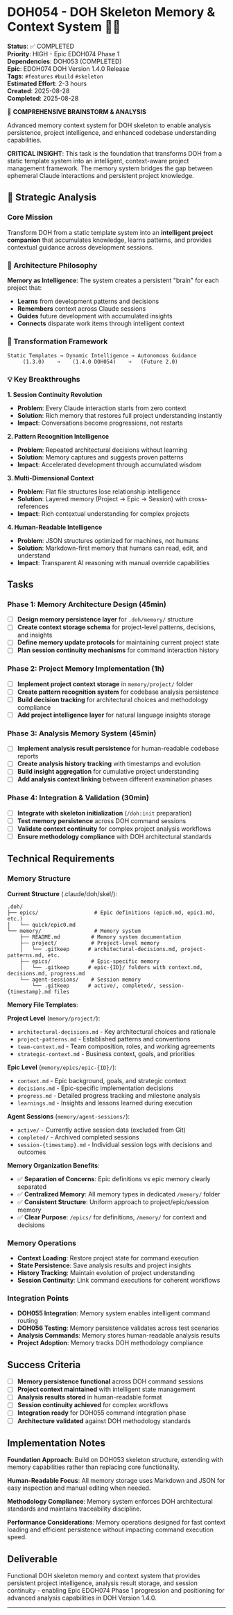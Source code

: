 # DOH054 - DOH Skeleton Memory & Context System 🧠💡

**Status**: ✅ COMPLETED  
**Priority**: HIGH - Epic EDOH074 Phase 1  
**Dependencies**: DOH053 (COMPLETED)  
**Epic**: EDOH074 DOH Version 1.4.0 Release  
**Tags**: `#features` `#build` `#skeleton`  
**Estimated Effort**: 2-3 hours  
**Created**: 2025-08-28  
**Completed**: 2025-08-28

🧠 **COMPREHENSIVE BRAINSTORM & ANALYSIS**

Advanced memory context system for DOH skeleton to enable analysis persistence, project intelligence, and enhanced
codebase understanding capabilities.

**CRITICAL INSIGHT**: This task is the foundation that transforms DOH from a static template system into an intelligent,
context-aware project management framework. The memory system bridges the gap between ephemeral Claude interactions and
persistent project knowledge.

## 🎯 Strategic Analysis

### Core Mission

Transform DOH from a static template system into an **intelligent project companion** that accumulates knowledge, learns
patterns, and provides contextual guidance across development sessions.

### 🧩 Architecture Philosophy

**Memory as Intelligence**: The system creates a persistent "brain" for each project that:

- **Learns** from development patterns and decisions
- **Remembers** context across Claude sessions
- **Guides** future development with accumulated insights
- **Connects** disparate work items through intelligent context

### 🔄 Transformation Framework

```
Static Templates → Dynamic Intelligence → Autonomous Guidance
     (1.3.0)    →    (1.4.0 DOH054)    →   (Future 2.0)
```

### 💡 Key Breakthroughs

**1. Session Continuity Revolution**

- **Problem**: Every Claude interaction starts from zero context
- **Solution**: Rich memory that restores full project understanding instantly
- **Impact**: Conversations become progressions, not restarts

**2. Pattern Recognition Intelligence**

- **Problem**: Repeated architectural decisions without learning
- **Solution**: Memory captures and suggests proven patterns
- **Impact**: Accelerated development through accumulated wisdom

**3. Multi-Dimensional Context**

- **Problem**: Flat file structures lose relationship intelligence
- **Solution**: Layered memory (Project → Epic → Session) with cross-references
- **Impact**: Rich contextual understanding for complex projects

**4. Human-Readable Intelligence**

- **Problem**: JSON structures optimized for machines, not humans
- **Solution**: Markdown-first memory that humans can read, edit, and understand
- **Impact**: Transparent AI reasoning with manual override capabilities

## Tasks

### Phase 1: Memory Architecture Design (45min)

- [ ] **Design memory persistence layer** for `.doh/memory/` structure
- [ ] **Create context storage schema** for project-level patterns, decisions, and insights
- [ ] **Define memory update protocols** for maintaining current project state
- [ ] **Plan session continuity mechanisms** for command interaction history

### Phase 2: Project Memory Implementation (1h)

- [ ] **Implement project context storage** in `memory/project/` folder
- [ ] **Create pattern recognition system** for codebase analysis persistence
- [ ] **Build decision tracking** for architectural choices and methodology compliance
- [ ] **Add project intelligence layer** for natural language insights storage

### Phase 3: Analysis Memory System (45min)

- [ ] **Implement analysis result persistence** for human-readable codebase reports
- [ ] **Create analysis history tracking** with timestamps and evolution
- [ ] **Build insight aggregation** for cumulative project understanding
- [ ] **Add analysis context linking** between different examination phases

### Phase 4: Integration & Validation (30min)

- [ ] **Integrate with skeleton initialization** (`/doh:init` preparation)
- [ ] **Test memory persistence** across DOH command sessions
- [ ] **Validate context continuity** for complex project analysis workflows
- [ ] **Ensure methodology compliance** with DOH architectural standards

## Technical Requirements

### Memory Structure

**Current Structure** (.claude/doh/skel/):

```
.doh/
├── epics/                  # Epic definitions (epic0.md, epic1.md, etc.)
│   └── quick/epic0.md
└── memory/                 # Memory system
    ├── README.md          # Memory system documentation
    ├── project/           # Project-level memory
    │   └── .gitkeep      # architectural-decisions.md, project-patterns.md, etc.
    ├── epics/             # Epic-specific memory
    │   └── .gitkeep      # epic-{ID}/ folders with context.md, decisions.md, progress.md
    └── agent-sessions/    # Session memory
        └── .gitkeep      # active/, completed/, session-{timestamp}.md files
```

**Memory File Templates**:

**Project Level** (`memory/project/`):

- `architectural-decisions.md` - Key architectural choices and rationale
- `project-patterns.md` - Established patterns and conventions
- `team-context.md` - Team composition, roles, and working agreements
- `strategic-context.md` - Business context, goals, and priorities

**Epic Level** (`memory/epics/epic-{ID}/`):

- `context.md` - Epic background, goals, and strategic context
- `decisions.md` - Epic-specific implementation decisions
- `progress.md` - Detailed progress tracking and milestone analysis
- `learnings.md` - Insights and lessons learned during execution

**Agent Sessions** (`memory/agent-sessions/`):

- `active/` - Currently active session data (excluded from Git)
- `completed/` - Archived completed sessions
- `session-{timestamp}.md` - Individual session logs with decisions and outcomes

**Memory Organization Benefits**:

- ✅ **Separation of Concerns**: Epic definitions vs epic memory clearly separated
- ✅ **Centralized Memory**: All memory types in dedicated `/memory/` folder
- ✅ **Consistent Structure**: Uniform approach to project/epic/session memory
- ✅ **Clear Purpose**: `/epics/` for definitions, `/memory/` for context and decisions

### Memory Operations

- **Context Loading**: Restore project state for command execution
- **State Persistence**: Save analysis results and project insights
- **History Tracking**: Maintain evolution of project understanding
- **Session Continuity**: Link command executions for coherent workflows

### Integration Points

- **DOH055 Integration**: Memory system enables intelligent command routing
- **DOH056 Testing**: Memory persistence validates across test scenarios
- **Analysis Commands**: Memory stores human-readable analysis results
- **Project Adoption**: Memory tracks DOH methodology compliance

## Success Criteria

- [ ] **Memory persistence functional** across DOH command sessions
- [ ] **Project context maintained** with intelligent state management
- [ ] **Analysis results stored** in human-readable format
- [ ] **Session continuity achieved** for complex workflows
- [ ] **Integration ready** for DOH055 command integration phase
- [ ] **Architecture validated** against DOH methodology standards

## Implementation Notes

**Foundation Approach**: Build on DOH053 skeleton structure, extending with memory capabilities rather than replacing core
functionality.

**Human-Readable Focus**: All memory storage uses Markdown and JSON for easy inspection and manual editing when needed.

**Methodology Compliance**: Memory system enforces DOH architectural standards and maintains traceability discipline.

**Performance Considerations**: Memory operations designed for fast context loading and efficient persistence without
impacting command execution speed.

## Deliverable

Functional DOH skeleton memory and context system that provides persistent project intelligence, analysis result
storage, and session continuity - enabling Epic EDOH074 Phase 1 progression and positioning for advanced analysis
capabilities in DOH Version 1.4.0.

---
